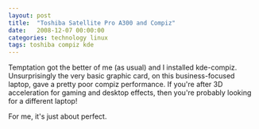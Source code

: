 ```yaml
---
layout: post
title:  "Toshiba Satellite Pro A300 and Compiz"
date:   2008-12-07 00:00:00
categories: technology linux
tags: toshiba compiz kde
---
```


Temptation got the better of me (as usual) and I installed kde-compiz.  Unsurprisingly the very basic graphic card, on this business-focused laptop, gave a pretty poor compiz performance.  If you're after 3D acceleration for gaming and desktop effects, then you're probably looking for a different laptop!

<!--more-->

For me, it's just about perfect.
